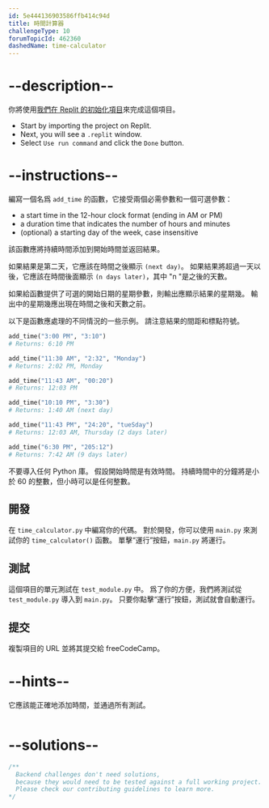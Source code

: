 ```yaml
---
id: 5e444136903586ffb414c94d
title: 時間計算器
challengeType: 10
forumTopicId: 462360
dashedName: time-calculator
---
```


# --description--

你將使用<a href="https://replit.com/github/topcoder-platform/boilerplate-time-calculator" target="_blank" rel="noopener noreferrer nofollow">我們在 Replit 的初始化項目</a>來完成這個項目。

-   Start by importing the project on Replit.
-   Next, you will see a `.replit` window.
-   Select `Use run command` and click the `Done` button.

# --instructions--

編寫一個名爲 `add_time` 的函數，它接受兩個必需參數和一個可選參數：

- a start time in the 12-hour clock format (ending in AM or PM)
- a duration time that indicates the number of hours and minutes
- (optional) a starting day of the week, case insensitive

該函數應將持續時間添加到開始時間並返回結果。

如果結果是第二天，它應該在時間之後顯示 `(next day)`。 如果結果將超過一天以後，它應該在時間後面顯示 `(n days later)`，其中 "n "是之後的天數。

如果給函數提供了可選的開始日期的星期參數，則輸出應顯示結果的星期幾。 輸出中的星期幾應出現在時間之後和天數之前。

以下是函數應處理的不同情況的一些示例。 請注意結果的間距和標點符號。

```py
add_time("3:00 PM", "3:10")
# Returns: 6:10 PM

add_time("11:30 AM", "2:32", "Monday")
# Returns: 2:02 PM, Monday

add_time("11:43 AM", "00:20")
# Returns: 12:03 PM

add_time("10:10 PM", "3:30")
# Returns: 1:40 AM (next day)

add_time("11:43 PM", "24:20", "tueSday")
# Returns: 12:03 AM, Thursday (2 days later)

add_time("6:30 PM", "205:12")
# Returns: 7:42 AM (9 days later)
```

不要導入任何 Python 庫。 假設開始時間是有效時間。 持續時間中的分鐘將是小於 60 的整數，但小時可以是任何整數。

## 開發

在 `time_calculator.py` 中編寫你的代碼。 對於開發，你可以使用 `main.py` 來測試你的 `time_calculator()` 函數。 單擊“運行”按鈕，`main.py` 將運行。

## 測試

這個項目的單元測試在 `test_module.py` 中。 爲了你的方便，我們將測試從 `test_module.py` 導入到 `main.py`。 只要你點擊“運行”按鈕，測試就會自動運行。

## 提交

複製項目的 URL 並將其提交給 freeCodeCamp。

# --hints--

它應該能正確地添加時間，並通過所有測試。

```js

```

# --solutions--

```js
/**
  Backend challenges don't need solutions,
  because they would need to be tested against a full working project.
  Please check our contributing guidelines to learn more.
*/
```
